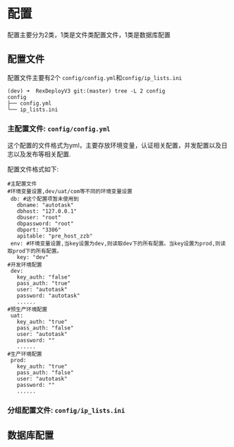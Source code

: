 # 配置

配置主要分为2类，1类是文件类配置文件，1类是数据库配置

## 配置文件

配置文件主要有2个   `config/config.yml`和`config/ip_lists.ini`

```
(dev) ➜  RexDeployV3 git:(master) tree -L 2 config
config
├── config.yml
└── ip_lists.ini
```

### 主配置文件: `config/config.yml`

这个配置的文件格式为yml，主要存放环境变量，认证相关配置，并发配置以及日志以及发布等相关配置.

配置文件格式如下: 

```
#主配置文件
#环境变量设置,dev/uat/com等不同的环境变量设置
 db: #这个配置项暂未使用到
   dbname: "autotask"
   dbhost: "127.0.0.1"
   dbuser: "root"
   dbpassword: "root"
   dbport: "3306"
   apitable: "pre_host_zzb"
 env: #环境变量设置,当key设置为dev,则读取dev下的所有配置。当key设置为prod,则读取prod下的所有配置。
   key: "dev"
#开发环境配置
 dev:
   key_auth: "false"
   pass_auth: "true"  
   user: "autotask"
   password: "autotask"
   ......
#预生产环境配置
 uat:
   key_auth: "true"
   pass_auth: "false"  
   user: "autotask"
   password: ""
   ......
#生产环境配置
 prod:
   key_auth: "true"
   pass_auth: "false"  
   user: "autotask"
   password: ""
   ......
```

### 分组配置文件: `config/ip_lists.ini`

## 数据库配置



